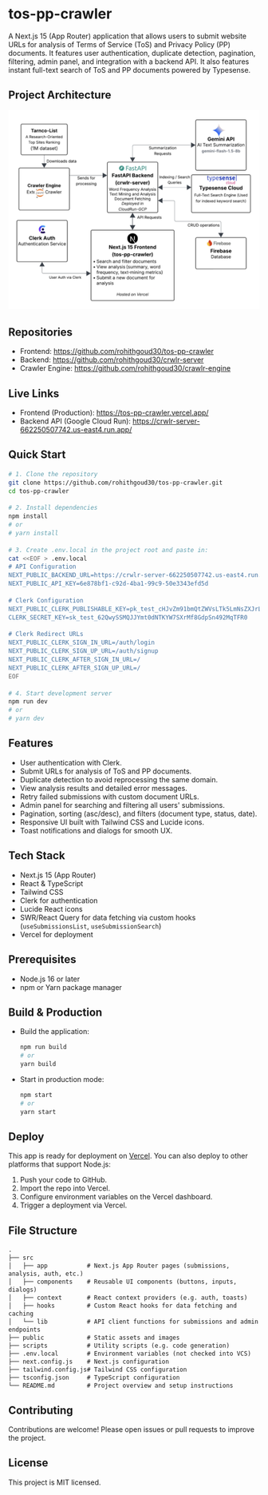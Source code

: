 # tos-pp-crawler

A Next.js 15 (App Router) application that allows users to submit website URLs for analysis of Terms of Service (ToS) and Privacy Policy (PP) documents. It features user authentication, duplicate detection, pagination, filtering, admin panel, and integration with a backend API. It also features instant full-text search of ToS and PP documents powered by Typesense.

## Project Architecture

![Project Architecture](resources/projectArchitecture.png)

## Repositories

- Frontend: https://github.com/rohithgoud30/tos-pp-crawler
- Backend: https://github.com/rohithgoud30/crwlr-server
- Crawler Engine: https://github.com/rohithgoud30/crawlr-engine

## Live Links

- Frontend (Production): https://tos-pp-crawler.vercel.app/
- Backend API (Google Cloud Run): https://crwlr-server-662250507742.us-east4.run.app/

## Quick Start

```bash
# 1. Clone the repository
git clone https://github.com/rohithgoud30/tos-pp-crawler.git
cd tos-pp-crawler

# 2. Install dependencies
npm install
# or
# yarn install

# 3. Create .env.local in the project root and paste in:
cat <<EOF > .env.local
# API Configuration
NEXT_PUBLIC_BACKEND_URL=https://crwlr-server-662250507742.us-east4.run.app
NEXT_PUBLIC_API_KEY=6e878bf1-c92d-4ba1-99c9-50e3343efd5d

# Clerk Configuration
NEXT_PUBLIC_CLERK_PUBLISHABLE_KEY=pk_test_cHJvZm91bmQtZWVsLTk5LmNsZXJrLmFjY291bnRzLmRldiQ
CLERK_SECRET_KEY=sk_test_62QwySSMQJJYmt0dNTKYW7SXrMf8GdpSn492MqTFR0

# Clerk Redirect URLs
NEXT_PUBLIC_CLERK_SIGN_IN_URL=/auth/login
NEXT_PUBLIC_CLERK_SIGN_UP_URL=/auth/signup
NEXT_PUBLIC_CLERK_AFTER_SIGN_IN_URL=/
NEXT_PUBLIC_CLERK_AFTER_SIGN_UP_URL=/
EOF

# 4. Start development server
npm run dev
# or
# yarn dev
```

## Features

- User authentication with Clerk.
- Submit URLs for analysis of ToS and PP documents.
- Duplicate detection to avoid reprocessing the same domain.
- View analysis results and detailed error messages.
- Retry failed submissions with custom document URLs.
- Admin panel for searching and filtering all users' submissions.
- Pagination, sorting (asc/desc), and filters (document type, status, date).
- Responsive UI built with Tailwind CSS and Lucide icons.
- Toast notifications and dialogs for smooth UX.

## Tech Stack

- Next.js 15 (App Router)
- React & TypeScript
- Tailwind CSS
- Clerk for authentication
- Lucide React icons
- SWR/React Query for data fetching via custom hooks (`useSubmissionsList`, `useSubmissionSearch`)
- Vercel for deployment

## Prerequisites

- Node.js 16 or later
- npm or Yarn package manager

## Build & Production

- Build the application:

  ```bash
  npm run build
  # or
  yarn build
  ```

- Start in production mode:

  ```bash
  npm start
  # or
  yarn start
  ```

## Deploy

This app is ready for deployment on [Vercel](https://vercel.com). You can also deploy to other platforms that support Node.js:

1. Push your code to GitHub.
2. Import the repo into Vercel.
3. Configure environment variables on the Vercel dashboard.
4. Trigger a deployment via Vercel.

## File Structure

```
.
├── src
│   ├── app           # Next.js App Router pages (submissions, analysis, auth, etc.)
│   ├── components    # Reusable UI components (buttons, inputs, dialogs)
│   ├── context       # React context providers (e.g. auth, toasts)
│   ├── hooks         # Custom React hooks for data fetching and caching
│   └── lib           # API client functions for submissions and admin endpoints
├── public            # Static assets and images
├── scripts           # Utility scripts (e.g. code generation)
├── .env.local        # Environment variables (not checked into VCS)
├── next.config.js    # Next.js configuration
├── tailwind.config.js# Tailwind CSS configuration
├── tsconfig.json     # TypeScript configuration
└── README.md         # Project overview and setup instructions
```

## Contributing

Contributions are welcome! Please open issues or pull requests to improve the project.

## License

This project is MIT licensed.
